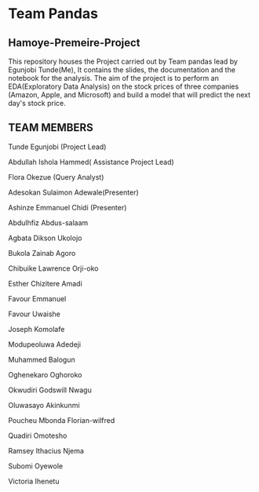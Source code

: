 # Team Pandas
## Hamoye-Premeire-Project
This repository houses the Project carried out by Team pandas lead by Egunjobi Tunde(Me), It contains the slides, the documentation and the notebook for the analysis.
The aim of the project is to perform an EDA(Exploratory Data Analysis) on the stock prices of
three companies (Amazon, Apple, and Microsoft) and build a model that will predict the next
day's stock price. 

## TEAM MEMBERS

Tunde Egunjobi (Project Lead)

Abdullah Ishola Hammed( Assistance Project Lead)

Flora Okezue (Query Analyst)

Adesokan Sulaimon Adewale(Presenter)

Ashinze Emmanuel Chidi (Presenter)

Abdulhfiz Abdus-salaam

Agbata Dikson Ukolojo

Bukola Zainab Agoro

Chibuike Lawrence Orji-oko

Esther Chizitere Amadi

Favour Emmanuel

Favour Uwaishe

Joseph Komolafe

Modupeoluwa Adedeji

Muhammed Balogun

Oghenekaro Oghoroko

Okwudiri Godswill Nwagu

Oluwasayo Akinkunmi

Poucheu Mbonda Florian-wilfred

Quadiri Omotesho

Ramsey Ithacius Njema

Subomi Oyewole

Victoria Ihenetu

